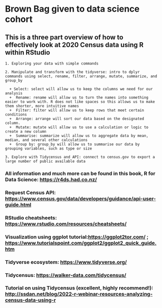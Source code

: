 # Brown Bag given to data science cohort 

## This is a three part overview of how to effectively look at 2020 Census data using  R within RStudio

    1. Exploring your data with simple commands

    2. Manipulate and transform with the tidyverse: intro to dplyr commands using select, rename, filter, arrange, mutate, summarize, and group_by

      + Select: select will allow us to keep the columns we need for our analysis
      +  Rename: rename will allow us to turn the names into something easier to work with. R does not like spaces so this allows us to make them shorter, more intuitive names
      +  Filter: filter will allow us to keep rows that meet certain conditions
      +  Arrange: arrange will sort our data based on the designated column. 
      +  Mutate: mutate will allow us to use a calculation or logic to create a new column 
      +  Summarise: summarize will allow us to aggregate data by mean, median, and several other calculations 
      +  Group by: group_by will allow us to summarise our data by grouping variables, such as type or size

    3. Explore with Tidycensus and API: connect to census.gov to export a large number of public available data

### All information and much more can be found in this book, R for Data Science: https://r4ds.had.co.nz/

### Request Census API: https://www.census.gov/data/developers/guidance/api-user-guide.html

### RStudio cheatsheets: https://www.rstudio.com/resources/cheatsheets/

### Visualization using ggplot tutorial:https://ggplot2tor.com/ ;  https://www.tutorialspoint.com/ggplot2/ggplot2_quick_guide.htm

### Tidyverse ecosystem: https://www.tidyverse.org/

### Tidycensus: https://walker-data.com/tidycensus/

### Tutorial on using Tidycensus (excellent, highly recommend!): http://ssdan.net/blog/2022-r-webinar-resources-analyzing-census-data-using-r
